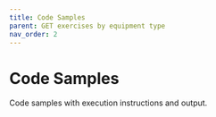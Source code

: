 ```yaml
---
title: Code Samples
parent: GET exercises by equipment type
nav_order: 2
---
```


# Code Samples
Code samples with execution instructions and output.